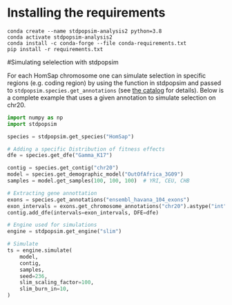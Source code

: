# Installing the requirements

```
conda create --name stdpopsim-analysis2 python=3.8
conda activate stdpopsim-analysis2
conda install -c conda-forge --file conda-requirements.txt
pip install -r requirements.txt
```

#Simulating selelection with stdpopsim

For each HomSap chromosome one can simulate selection in specific regions (e.g. coding region)
by using the function in stdpopsim and passed to
`stdpopsim.species.get_annotations` (see [the catalog](https://popsim-consortium.github.io/stdpopsim-docs/latest/tutorial.html#simulating-selection-on-exons) for details). Below is a complete example
that uses a given annotation to simulate selection on chr20.

```python
import numpy as np
import stdpopsim

species = stdpopsim.get_species("HomSap")

# Adding a specific Distribution of fitness effects
dfe = species.get_dfe("Gamma_K17")

contig = species.get_contig("chr20")
model = species.get_demographic_model("OutOfAfrica_3G09")
samples = model.get_samples(100, 100, 100)  # YRI, CEU, CHB

# Extracting gene annottation
exons = species.get_annotations("ensembl_havana_104_exons")
exon_intervals = exons.get_chromosome_annotations("chr20").astype("int")
contig.add_dfe(intervals=exon_intervals, DFE=dfe)

# Engine used for simulations
engine = stdpopsim.get_engine("slim")

# Simulate
ts = engine.simulate(
    model,
    contig,
    samples,
    seed=236,
    slim_scaling_factor=100,
    slim_burn_in=10,
)

```
